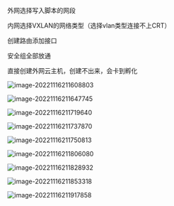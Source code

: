 外网选择写入脚本的网段

内网选择VXLAN的网络类型（选择vlan类型连接不上CRT）

创建路由添加接口

安全组全部放通

直接创建外网云主机，创建不出来，会卡到孵化

![image-20221116211608803](D:\疯狂内卷文件\云计算省赛准备\省赛记忆手册github\Provincial-competition-memory-handbook\个人问题笔记\云主机连接CRT.assets\image-20221116211608803.png)

![image-20221116211647745](D:\疯狂内卷文件\云计算省赛准备\省赛记忆手册github\Provincial-competition-memory-handbook\个人问题笔记\云主机连接CRT.assets\image-20221116211647745.png)

![image-20221116211719640](D:\疯狂内卷文件\云计算省赛准备\省赛记忆手册github\Provincial-competition-memory-handbook\个人问题笔记\云主机连接CRT.assets\image-20221116211719640.png)

![image-20221116211737870](D:\疯狂内卷文件\云计算省赛准备\省赛记忆手册github\Provincial-competition-memory-handbook\个人问题笔记\云主机连接CRT.assets\image-20221116211737870.png)

![image-20221116211750813](D:\疯狂内卷文件\云计算省赛准备\省赛记忆手册github\Provincial-competition-memory-handbook\个人问题笔记\云主机连接CRT.assets\image-20221116211750813.png)

![image-20221116211806080](D:\疯狂内卷文件\云计算省赛准备\省赛记忆手册github\Provincial-competition-memory-handbook\个人问题笔记\云主机连接CRT.assets\image-20221116211806080.png)

![image-20221116211828932](D:\疯狂内卷文件\云计算省赛准备\省赛记忆手册github\Provincial-competition-memory-handbook\个人问题笔记\云主机连接CRT.assets\image-20221116211828932.png)

![image-20221116211853318](D:\疯狂内卷文件\云计算省赛准备\省赛记忆手册github\Provincial-competition-memory-handbook\个人问题笔记\云主机连接CRT.assets\image-20221116211853318.png)

![image-20221116211917858](D:\疯狂内卷文件\云计算省赛准备\省赛记忆手册github\Provincial-competition-memory-handbook\个人问题笔记\云主机连接CRT.assets\image-20221116211917858.png)